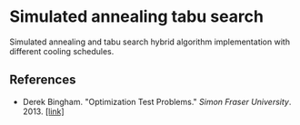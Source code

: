 # Simulated annealing tabu search
Simulated annealing and tabu search hybrid algorithm implementation with different cooling schedules.

## References
- Derek Bingham. "Optimization Test Problems." <i>Simon Fraser University</i>. 2013. [[link]](https://www.sfu.ca/~ssurjano/optimization.html)
